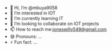 - 👋 Hi, I’m @mbuya9058
- 👀 I’m interested in IOT
- 🌱 I’m currently learning IT
- 💞️ I’m looking to collaborate on IOT projects
- 📫 How to reach me:joneswilly549@gmail.com 
- 😄 Pronouns: ...
- ⚡ Fun fact: ...

<!---
mbuya9058/mbuya9058 is a ✨ special ✨ repository because its `README.md` (this file) appears on your GitHub profile.
You can click the Preview link to take a look at your changes.
--->
